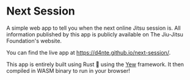 # Next Session

A simple web app to tell you when the next online Jitsu session is.
All information published by this app is publicly available on The Jiu-Jitsu Foundation's website.

You can find the live app at https://d4nte.github.io/next-session/.

This app is entirely built using Rust 🦀 using the [Yew](https://yew.rs/) framework.
It then compiled in WASM binary to run in your browser!
